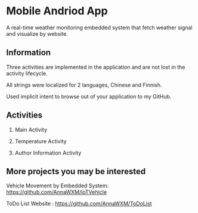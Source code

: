# Mobile Andriod App

A real-time weather monitoring embedded system that fetch weather signal and visualize by website.


## Information

Three activities are implemented in the application and are not lost in the activity lifecycle.

All strings were localized for 2 languages, Chinese and Finnish.

Used implicit intent to browse out of your application to my GitHub.


## Activities

1. Main Activity

2. Temperature Activity

3. Author Information Activity


## More projects you may be interested

Vehicle Movement by Embedded System: https://github.com/AnnaWXM/IoTVehicle

ToDo List Website : https://github.com/AnnaWXM/ToDoList
